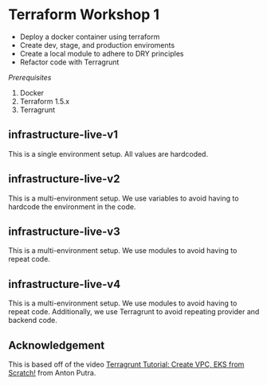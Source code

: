 # Terraform Workshop 1

- Deploy a docker container using terraform 
- Create dev, stage, and production enviroments
- Create a local module to adhere to DRY principles
- Refactor code with Terragrunt

*Prerequisites*

1. Docker
2. Terraform 1.5.x
3. Terragrunt

## infrastructure-live-v1
This is a single environment setup.
All values are hardcoded.

## infrastructure-live-v2
This is a multi-environment setup.
We use variables to avoid having to hardcode the environment in the code.

## infrastructure-live-v3
This is a multi-environment setup.
We use modules to avoid having to repeat code.


## infrastructure-live-v4
This is a multi-environment setup.
We use modules to avoid having to repeat code.
Additionally, we use Terragrunt to avoid repeating provider and backend code.

## Acknowledgement
This is based off of the video [Terragrunt Tutorial: Create VPC, EKS from Scratch!](https://youtu.be/yduHaOj3XMg?si=Vu2ZX0Q4TyOA2ITS) from Anton Putra.
